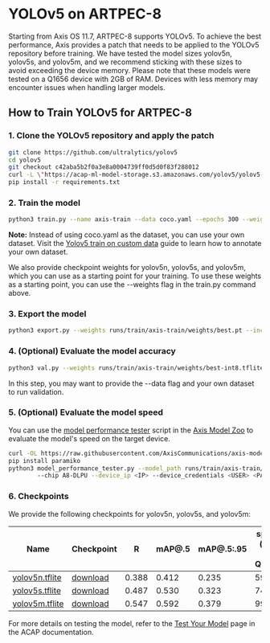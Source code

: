 # YOLOv5 on ARTPEC-8

Starting from Axis OS 11.7, ARTPEC-8 supports YOLOv5. To achieve the best performance, Axis provides a patch that needs to be applied to the YOLOv5 repository before training. We have tested the model sizes yolov5n, yolov5s, and yolov5m, and we recommend sticking with these sizes to avoid exceeding the device memory. Please note that these models were tested on a Q1656 device with 2GB of RAM. Devices with less memory may encounter issues when handling larger models.

## How to Train YOLOv5 for ARTPEC-8

### 1. Clone the YOLOv5 repository and apply the patch

```bash
git clone https://github.com/ultralytics/yolov5
cd yolov5
git checkout c42aba5b2f0a3e8a0004739ff0d5d0f83f288012
curl -L \"https://acap-ml-model-storage.s3.amazonaws.com/yolov5/yolov5-axis-A8.patch\" | git apply
pip install -r requirements.txt
```

### 2. Train the model

```bash
python3 train.py --name axis-train --data coco.yaml --epochs 300 --weights '' --cfg yolov5n.yaml  --batch-size 128
```

**Note:** Instead of using coco.yaml as the dataset, you can use your own dataset. Visit the [Yolov5 train on custom data](https://docs.ultralytics.com/yolov5/tutorials/train_custom_data/) guide to learn how to annotate your own dataset.

We also provide checkpoint weights for yolov5n, yolov5s, and yolov5m, which you can use as a starting point for your training. To use these weights as a starting point, you can use the --weights flag in the train.py command above.

### 3. Export the model

```bash
python3 export.py --weights runs/train/axis-train/weights/best.pt --include tflite --int8 --per-tensor
```

### 4. (Optional) Evaluate the model accuracy

```bash
python3 val.py --weights runs/train/axis-train/weights/best-int8.tflite
```

In this step, you may want to provide the --data flag and your own dataset to run validation.

### 5. (Optional) Evaluate the model speed

You can use the [model performance tester](https://github.com/AxisCommunications/axis-model-zoo/blob/main/scripts/model_performance_tester.py) script in the [Axis Model Zoo](https://github.com/AxisCommunications/axis-model-zoo/tree/main) to evaluate the model's speed on the target device.

```bash
curl -OL https://raw.githubusercontent.com/AxisCommunications/axis-model-zoo/main/scripts/model_performance_tester.py
pip install paramiko
python3 model_performance_tester.py --model_path runs/train/axis-train/weights/best-int8.tflite --test_duration 100 \\
        --chip A8-DLPU --device_ip <IP> --device_credentials <USER> <PASS>
```

### 6. Checkpoints

We provide the following checkpoints for yolov5n, yolov5s, and yolov5m:

|     Name       |  Checkpoint  |   R  | mAP@.5  | mAP@.5:.95 | speed (ms) on Q1656 |
|----------------|--------------|---------|---------|----------|--------------------|
| [yolov5n.tflite](https://acap-ml-model-storage.s3.amazonaws.com/yolov5/yolov5n.tflite) |  [download](https://acap-ml-model-storage.s3.amazonaws.com/yolov5/yolov5n.pt)    |  0.388  |  0.412  |   0.235  |  59.6              |
| [yolov5s.tflite](https://acap-ml-model-storage.s3.amazonaws.com/yolov5/yolov5s.tflite) |  [download](https://acap-ml-model-storage.s3.amazonaws.com/yolov5/yolov5s.pt)    |  0.487  |  0.530  |   0.323  |  74.3              |
| [yolov5m.tflite](https://acap-ml-model-storage.s3.amazonaws.com/yolov5/yolov5m.tflite) |  [download](https://acap-ml-model-storage.s3.amazonaws.com/yolov5/yolov5m.pt)    |  0.547  |  0.592  |   0.379  |  99.8              |

For more details on testing the model, refer to the [Test Your Model](https://axiscommunications.github.io/acap-documentation/docs/analytics-on-device/) page in the ACAP documentation.
